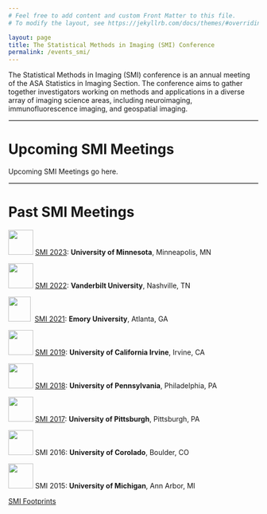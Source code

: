 ```yaml
---
# Feel free to add content and custom Front Matter to this file.
# To modify the layout, see https://jekyllrb.com/docs/themes/#overriding-theme-defaults

layout: page
title: The Statistical Methods in Imaging (SMI) Conference
permalink: /events_smi/
---
```


The Statistical Methods in Imaging (SMI) conference is an annual meeting of the ASA Statistics in Imaging Section. The conference aims to gather together investigators working on methods and applications in a diverse array of imaging science areas, including neuroimaging, immunofluorescence imaging, and geospatial imaging.

<hr style="border:1px solid #DEDEDE">

Upcoming SMI Meetings
==============
Upcoming SMI Meetings go here.

<hr style="border:1px solid #DEDEDE">

Past SMI Meetings
==============
<img src = "https://upload.wikimedia.org/wikipedia/commons/thumb/6/6a/University_of_Minnesota_Logo.svg/768px-University_of_Minnesota_Logo.svg.png?20200121234844" width = "50" height = "50">&nbsp;[SMI 2023](https://www.sph.umn.edu/events-calendar/statistical-methods-in-imaging-2023/): **University of Minnesota**, Minneapolis, MN

<img src = "https://upload.wikimedia.org/wikipedia/commons/thumb/f/fd/Vanderbilt_Commodores_%282022%29_logo.svg/225px-Vanderbilt_Commodores_%282022%29_logo.svg.png" width = "50" height = "50">&nbsp;[SMI 2022](https://www.vumc.org/biostatistics/smi/): **Vanderbilt University**, Nashville, TN

<img src = "https://garyhaukcom.files.wordpress.com/2015/11/eshield_2801.jpg" width = "45" height = "50">&nbsp;&nbsp;[SMI 2021](https://scholarblogs.emory.edu/smi2021/): **Emory University**, Atlanta, GA

<img src = "https://upload.wikimedia.org/wikipedia/en/thumb/0/0e/University_of_California%2C_Irvine_seal.svg/225px-University_of_California%2C_Irvine_seal.svg.png" width = "50" height = "50">&nbsp;[SMI 2019](https://sites.uci.edu/smi2019/): **University of California Irvine**, Irvine, CA

<img src = "https://upload.wikimedia.org/wikipedia/commons/thumb/9/92/UPenn_shield_with_banner.svg/225px-UPenn_shield_with_banner.svg.png" width = "50" height = "50">&nbsp;[SMI 2018](https://smi2018.netlify.app/): **University of Pennsylvania**, Philadelphia, PA

<img src = "https://upload.wikimedia.org/wikipedia/en/f/fb/University_of_Pittsburgh_seal.svg" width = "50" height = "50">&nbsp;[SMI 2017](https://www.eventbrite.com/e/statistical-methods-in-imaging-conference-registration-29081426329/): **University of Pittsburgh**, Pittsburgh, PA

<img src = "https://upload.wikimedia.org/wikipedia/en/thumb/4/45/University_of_Colorado_seal.svg/225px-University_of_Colorado_seal.svg.png" width = "50" height = "50">&nbsp;SMI 2016: **University of Corolado**, Boulder, CO

<img src = "https://upload.wikimedia.org/wikipedia/commons/thumb/f/fb/Michigan_Wolverines_logo.svg/441px-Michigan_Wolverines_logo.svg.png" width = "50" height = "50">&nbsp;SMI 2015: **University of Michigan**, Ann Arbor, MI

[SMI Footprints](https://statsinimaging.github.io/smimap/map.html)